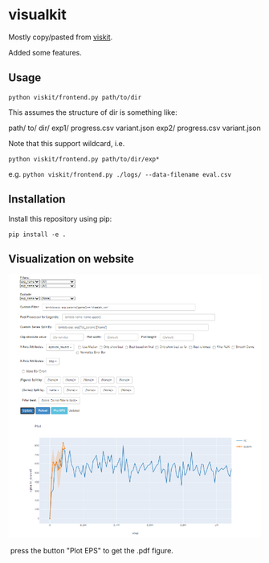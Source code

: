 

# visualkit

Mostly copy/pasted from [viskit](https://github.com/vitchyr/viskit).

Added some features.

## Usage

```
python viskit/frontend.py path/to/dir
```

This assumes the structure of dir is something like:

path/
    to/
        dir/
            exp1/
                progress.csv
                variant.json
            exp2/
                progress.csv
                variant.json

Note that this support wildcard, i.e.

```
python viskit/frontend.py path/to/dir/exp*
```



e.g. `python viskit/frontend.py ./logs/ --data-filename eval.csv`



## Installation

Install this repository using pip:

```
pip install -e .
```



## Visualization on website

![plot_img](assets/plot_img.png)



​	press the button "Plot EPS" to get the .pdf figure.